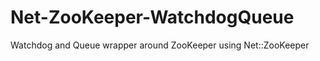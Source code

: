 Net-ZooKeeper-WatchdogQueue
===========================

Watchdog and Queue wrapper around ZooKeeper using Net::ZooKeeper

